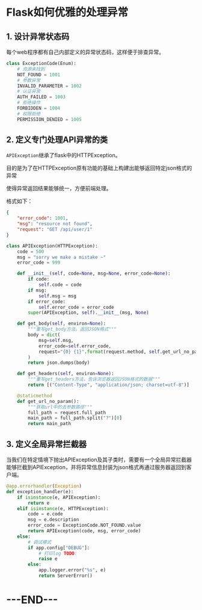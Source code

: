 # Flask如何优雅的处理异常

## 1. 设计异常状态码

每个web程序都有自己内部定义的异常状态码，这样便于排查异常。

```python
class ExceptionCode(Enum):
    # 资源未找到
    NOT_FOUND = 1001
    # 参数异常
    INVALID_PARAMETER = 1002
    # 认证异常
    AUTH_FAILED = 1003
    # 拒绝操作
    FORBIDDEN = 1004
    # 权限拒绝
    PERMISSION_DENIED = 1005
```

## 2. 定义专门处理API异常的类

`APIException`继承了flask中的HTTPException。

目的是为了在HTTPException原有功能的基础上构建出能够返回特定json格式的异常

使得异常返回结果能够统一，方便前端处理。

格式如下：

```json
{
    "error_code": 1001,
    "msg": "resource not found",
    "request": "GET /api/user/1"
}
```



```python
class APIException(HTTPException):
    code = 500
    msg = "sorry we make a mistake ~"
    error_code = 999

    def __init__(self, code=None, msg=None, error_code=None):
        if code:
            self.code = code
        if msg:
            self.msg = msg
        if error_code:
            self.error_code = error_code
        super(APIException, self).__init__(msg, None)

    def get_body(self, environ=None):
        """重写get_body方法，返回JSON格式"""
        body = dict(
            msg=self.msg,
            error_code=self.error_code,
            request="{0} {1}".format(request.method, self.get_url_no_param())
        )
        return json.dumps(body)

    def get_headers(self, environ=None):
        """重写get_headers方法，告诉浏览器返回JSON格式的数据"""
        return [("Content-Type", "application/json; charset=utf-8")]

    @staticmethod
    def get_url_no_param():
        """获取url中的去参数路径"""
        full_path = request.full_path
        main_path = full_path.split("?")[0]
        return main_path
```

## 3. 定义全局异常拦截器

当我们在特定情境下抛出APIException及其子类时，需要有一个全局异常拦截器能够拦截到APIException，并将异常信息封装为json格式再通过服务器返回到客户端。

```python
@app.errorhandler(Exception)
def exception_handler(e):
    if isinstance(e, APIException):
        return e
    elif isinstance(e, HTTPException):
        code = e.code
        msg = e.description
        error_code = ExceptionCode.NOT_FOUND.value
        return APIException(code, msg, error_code)
    else:
        # 调试模式
        if app.config["DEBUG"]:
            # 打印log TODO:
            raise e
        else:
            app.logger.error("%s", e)
            return ServerError()
```

# ---END---

